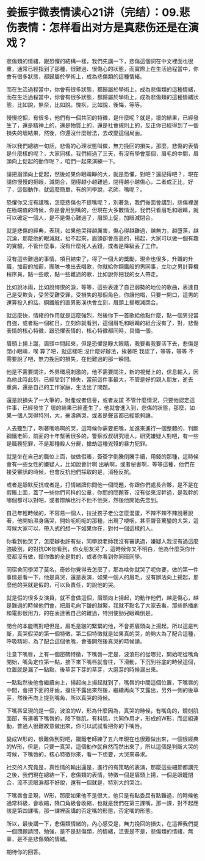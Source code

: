 # 姜振宇微表情读心21讲（完结）：09.悲伤表情：怎样看出对方是真悲伤还是在演戏？

悲傷類的情緒，跟恐懼的結構一樣，我們先講一下，悲傷這個詞在中文裡面也很重，通常已經指到了那種，很難過、很傷心的狀態，而實際上在生活過程當中，你會有很多狀態，都歸屬於學術上，成為悲傷類的這種情緒。

而在生活過程當中，你會有很多狀態，都歸屬於學術上，成為悲傷類的這種情緒，而在生活過程當中，你會有很多狀態，都歸屬於學術上，成為悲傷類的這種情緒狀態，比如說，無奈，比如說，愧疚，比如說，後悔，等等。

慢慢挖掘，有很多，他們有一個共同的特徵，是什麼呢？就是，壞的結果，已經發生了，還是精神上的，還是物質上的，還是社會規則上的，反正你已經得到了一個損失的壞結果，然後，你還沒什麼辦法，去改變這個局面。

所以我們總結一句話，悲傷的心理狀態叫做，無力挽回的損失，那麼，悲傷的表情是什麼樣的呢？，大家同樣，我們經過了三天，有沒有學會那個，眉毛的中間，眉頭向上促起的動作呢？，咱們一起來演練一下。

請把眉頭向上促起，然後如果你眼睛睜的大，就是恐懼，對吧？還記得吧？，現在請你慢慢的把眼，減閉合，閉得越小越難過，閉得越小越傷心，二者成正比，好了，這個動作，就這麼簡單，有的同學說，老師，嘴呢？。

恐懼你又沒有講嘴，怎麼悲傷也不提嘴呢？，別著急，我們後面會講到，悲傷裡邊在極端值的時候，你是會用到嘴的，但現在大多數情況，我們只看眉毛和眼睛，就可以確定一個人，是不是傷心難過了，眉頭上促，加眼減閉合。

就是悲傷的經典，表現，如果他哭得越厲害，傷心得越難過，越無力，越墮落，越沉淪，那麼他的眼減就，抬不起來，眉頭卻會高高的，揚起，大家可以做一個有趣的實驗，不管什麼事，沒有什麼死人丟錢，或者是降級丟了工作。

沒有這些難過的事情，項目結束了，得了一個大的獎勵，現金也很多，升職的升職，加薪的加薪，團隊一塊出去唱歌，你就給你鋼鐵般的男同事，立功之男計算機程序員，點一些歌，點一些難過的歌，比如說你把我的女人帶走。

比如說冰雨，比如說悔恨的淚，等等，這些表達了自己弱勢的地位的歌曲，表達自己是受欺負，受苦受難受罪，受損失的那個角色，你讓他唱，只要一開口，這男的還算投入的話，鋼鐵般的直男影漢也會立刻，眉頭上揚眼減閉合。

就這麼快，情緒的作用就是這麼強烈，然後你下一首歌給他點什麼，點一個男兒當自強，或者點一個紅日，立刻你就看到，這個眉毛和眼睛的組合沒有了，對，悲傷表情的核心特徵，跟恐懼表情的，核心特徵都同時，具備一個。

眉頭上揚上蹴，眉頭中間起來，但是恐懼是睜大眼睛，我要看我要活下去，悲傷是閉小眼睛，唉 算了吧，就這樣吧 沒什麼好辦法，挨著吧 我認了，等等，等等 不需要說了吧，無力挽回的損失，在他難過的那一瞬間。

他是不需要關注，外界環境刺激的，他不需要關注，新的視覺上的，信息輸入，因為他此時此刻，已經受到了損失，當前這件事最大，不管是好的親人朋友，逝去 重病，還是自己的工作家庭，生活出了問題。

還是說損失了一大筆的，財產或者信譽，或者友誼 不管什麼情況，只要他認定這件事，已經發生了 壞的結果已經產生了，他就會進入到，悲傷的狀態，那麼，如果一個人哭得特別，大，豪濤痛哭，或者是聲音都已經能夠讓。

人去聽到了，咧著嘴嗚啊的哭，這時候你需要把嘴，加進來進行一個整體的，判斷 鋼鐵老師，前面的十年幫著很多的，警察叔叔研究壞人，研究嫌疑人對吧，有一些是職務犯罪，不是那種殺人分屍，搶劫這種兇殘的暴力犯罪。

就是坐在自己的職位上面，做做假賬，簽簽字倒騰倒騰手續，用錢的那種，這時候會有一些女性的嫌疑人，比如說會計啊 出納啊，或者秘書啊，等等這種，他們在接受審訊的時候，也會反抗他們採取的是，消極反抗。

或者是靜默反抗或者是，打情緒牌你問他一個問題，你跟你們處長合夥，是不是在假賬上面，蓋了一些你們司科的公章，你問的問題答，沒有從來沒幹過，是我幹的哪個都可以對吧，或者辯解也行不他不他哭，然後他開始先念到。

自己年輕時候的，不容易一個人，拉扯孩子老公怎麼混蛋，不辣不辣不辣說著說著，他開始濕身痛哭，開始呃呃呃的那種，出現了哽咽，甚至聲音驚鑾的大哭，這時候大家可以，帶入式的想一下如果你在，對付一個這樣的人。

你看到他哭了，怎麼辦也許有些，同學說老師我沒有審訊過，嫌疑人我沒有過這麼強級別，的對抗OK你看到，你女朋友哭了，這時候你又不明白，他為什麼哭你什麼都沒有做，錯你做的全是對的，或者你看到你同班同學。

同宿舍同學哭了莫名，奇妙你覺得去怎麼了，那為啥你就哭了呢你要，做的第一件事情是看一下，他是真哭，還是表演，如果一個人的眉毛，沒有辦法向上揚起，那麼他的哭就是假的，可以負責任，的說他的哭。

就是假的很多女演員，就不會做這個，眉頭向上揚起，的動作他們，越是傷心，越是難過的時候他們會，把眉毛向下皺的越緊，我就不點名了大家去看，那些熱播劇和電影很用力，的在表達著自己的難過，特別使勁兒眼睛倒是。

閉合的本能嗎對吧但是，眉毛是皺的緊緊的他，不會把眉頭向上揚起，所以這是判斷，真哭假哭的第一個特徵，第二個特徵就是如果真的哭，的夠大為了配合這種，呼吸精卵，為了配合這個他嘴，會張開然後真哭的時候請。

注意下嘴唇，上有一個密碼特徵，下嘴唇一定是，波浪形的從哪兒，開始呢從嘴角開始，嘴角定位第一點，接下來下嘴唇就會往，下滑動，下沉到谷底的時候這個，位置就是漏了一點點，後草芽下芽的草芽，大磨芽的時候漏出來。

一點點然後他會繼續向上，揚起向上揚起就到了，嘴唇的中間這個位置，下嘴唇的中間，會把下面的牙齒，擋住不露出來然後，繼續再向下又露出，另外一側的後草芽，然後再向上提到嘴角，所以真哭的時候。

下嘴唇呈現的是一個，波浪的W，形為什麼因為，真哭的時候，有嘴角的，鏡刻肌面部，有連著下嘴唇的，降下唇肌，有科肌，共同作用才，形成的W形，而這組連動，普通人很難故意做出來，你可以試試看把你的下嘴唇。

變成W形的，很難做到對吧，鋼鐵老師練了五六年現在也很難做出來，一個很經典的W形，但是，只要一真哭，這個動作就自然而然出來了，所以這個是判斷大哭的時候，下嘴唇的，核心特徵你來，看一下想要，大哭來尋求。

社交的人究竟是，真性情的輸出還是，進行的有策略的表演，那麼這些細節都講完之後，我們現在總結一下，悲傷類的表情，特徵一個是眉頭上揚，一個是眼睫閉合，流不流眼淚都不好說，還有一個就是，特別大的哭泣。

下嘴唇會呈現，W形，那麼如果他不是很大，他只是有點委屈有點難過，的時候他通常科級，會收縮，降口角級會收縮，也就是我們在第三課嘴，那一課，對不起應該是第四課嘴，那一課裡面講的否定嘴的形態，否定嘴的形態。

所以，最後講一下，悲傷類情緒的，內心感受是，無力挽回的損失，在這裡我們提一個問題請問，勉強，是不是悲傷類，的情緒，沮喪是不是，悲傷類的情緒，無辜，是不是悲傷類的情緒。

期待你的回答。